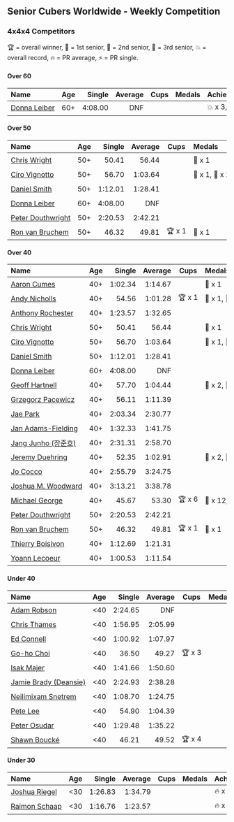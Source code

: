## Senior Cubers Worldwide - Weekly Competition
### 4x4x4 Competitors

🏆 = overall winner, 🥇 = 1st senior, 🥈 = 2nd senior, 🥉 = 3rd senior, 💥 = overall record, 🔥 = PR average, ⚡ = PR single.

#### Over 60

| Name | Age | Single | Average | Cups | Medals | Achievements |
| :-- | :--: | --: | --: | :--: | :-- | :-- |
| [<span style="white-space: nowrap">Donna Leiber</span>](../../persons/donna_leiber/444.md) | 60+ | 4:08.00 | DNF |  |  | <span style="white-space: nowrap">💥 x 3, ⚡ x 3</span> |

#### Over 50

| Name | Age | Single | Average | Cups | Medals | Achievements |
| :-- | :--: | --: | --: | :--: | :-- | :-- |
| [<span style="white-space: nowrap">Chris Wright</span>](../../persons/chris_wright/444.md) | 50+ | 50.41 | 56.44 |  | <span style="white-space: nowrap">🥈 x 1</span> | <span style="white-space: nowrap">💥 x 1, 🔥 x 1, ⚡ x 1</span> |
| [<span style="white-space: nowrap">Ciro Vignotto</span>](../../persons/ciro_vignotto/444.md) | 50+ | 56.70 | 1:03.64 |  | <span style="white-space: nowrap">🥇 x 1, 🥈 x 2, 🥉 x 1</span> | <span style="white-space: nowrap">🔥 x 4, ⚡ x 1</span> |
| [<span style="white-space: nowrap">Daniel Smith</span>](../../persons/daniel_smith/444.md) | 50+ | 1:12.01 | 1:28.41 |  |  | <span style="white-space: nowrap">💥 x 1, 🔥 x 4, ⚡ x 5</span> |
| [<span style="white-space: nowrap">Donna Leiber</span>](../../persons/donna_leiber/444.md) | 60+ | 4:08.00 | DNF |  |  | <span style="white-space: nowrap">💥 x 3, ⚡ x 3</span> |
| [<span style="white-space: nowrap">Peter Douthwright</span>](../../persons/peter_douthwright/444.md) | 50+ | 2:20.53 | 2:42.21 |  |  | <span style="white-space: nowrap">🔥 x 2, ⚡ x 3</span> |
| [<span style="white-space: nowrap">Ron van Bruchem</span>](../../persons/ron_van_bruchem/444.md) | 50+ | 46.32 | 49.81 | <span style="white-space: nowrap">🏆 x 1</span> | <span style="white-space: nowrap">🥇 x 1</span> | <span style="white-space: nowrap">💥 x 1, 🔥 x 1, ⚡ x 1</span> |

#### Over 40

| Name | Age | Single | Average | Cups | Medals | Achievements |
| :-- | :--: | --: | --: | :--: | :-- | :-- |
| [<span style="white-space: nowrap">Aaron Cumes</span>](../../persons/aaron_cumes/444.md) | 40+ | 1:02.34 | 1:14.67 |  | <span style="white-space: nowrap">🥉 x 1</span> | <span style="white-space: nowrap">🔥 x 7, ⚡ x 6</span> |
| [<span style="white-space: nowrap">Andy Nicholls</span>](../../persons/andy_nicholls/444.md) | 40+ | 54.56 | 1:01.28 | <span style="white-space: nowrap">🏆 x 1</span> | <span style="white-space: nowrap">🥇 x 1, 🥈 x 6, 🥉 x 1</span> | <span style="white-space: nowrap">🔥 x 4, ⚡ x 4</span> |
| [<span style="white-space: nowrap">Anthony Rochester</span>](../../persons/anthony_rochester/444.md) | 40+ | 1:23.57 | 1:32.65 |  |  | <span style="white-space: nowrap">🔥 x 1, ⚡ x 1</span> |
| [<span style="white-space: nowrap">Chris Wright</span>](../../persons/chris_wright/444.md) | 50+ | 50.41 | 56.44 |  | <span style="white-space: nowrap">🥈 x 1</span> | <span style="white-space: nowrap">💥 x 1, 🔥 x 1, ⚡ x 1</span> |
| [<span style="white-space: nowrap">Ciro Vignotto</span>](../../persons/ciro_vignotto/444.md) | 50+ | 56.70 | 1:03.64 |  | <span style="white-space: nowrap">🥇 x 1, 🥈 x 2, 🥉 x 1</span> | <span style="white-space: nowrap">🔥 x 4, ⚡ x 1</span> |
| [<span style="white-space: nowrap">Daniel Smith</span>](../../persons/daniel_smith/444.md) | 50+ | 1:12.01 | 1:28.41 |  |  | <span style="white-space: nowrap">💥 x 1, 🔥 x 4, ⚡ x 5</span> |
| [<span style="white-space: nowrap">Donna Leiber</span>](../../persons/donna_leiber/444.md) | 60+ | 4:08.00 | DNF |  |  | <span style="white-space: nowrap">💥 x 3, ⚡ x 3</span> |
| [<span style="white-space: nowrap">Geoff Hartnell</span>](../../persons/geoff_hartnell/444.md) | 40+ | 57.70 | 1:04.44 |  | <span style="white-space: nowrap">🥈 x 2, 🥉 x 5</span> | <span style="white-space: nowrap">🔥 x 4, ⚡ x 5</span> |
| [<span style="white-space: nowrap">Grzegorz Pacewicz</span>](../../persons/grzegorz_pacewicz/444.md) | 40+ | 56.11 | 1:11.39 |  |  | <span style="white-space: nowrap">🔥 x 1, ⚡ x 1</span> |
| [<span style="white-space: nowrap">Jae Park</span>](../../persons/jae_park/444.md) | 40+ | 2:03.34 | 2:30.77 |  |  | <span style="white-space: nowrap">🔥 x 1, ⚡ x 2</span> |
| [<span style="white-space: nowrap">Jan Adams-Fielding</span>](../../persons/jan_adams_fielding/444.md) | 40+ | 1:32.33 | 1:41.75 |  |  | <span style="white-space: nowrap">🔥 x 5, ⚡ x 4</span> |
| [<span style="white-space: nowrap">Jang Junho (장준호)</span>](../../persons/jang_junho/444.md) | 40+ | 2:31.31 | 2:58.70 |  |  | <span style="white-space: nowrap">🔥 x 1, ⚡ x 1</span> |
| [<span style="white-space: nowrap">Jeremy Duehring</span>](../../persons/jeremy_duehring/444.md) | 40+ | 52.35 | 1:02.91 |  | <span style="white-space: nowrap">🥈 x 2, 🥉 x 7</span> | <span style="white-space: nowrap">🔥 x 2, ⚡ x 2</span> |
| [<span style="white-space: nowrap">Jo Cocco</span>](../../persons/jo_cocco/444.md) | 40+ | 2:55.79 | 3:24.75 |  |  | <span style="white-space: nowrap">🔥 x 2, ⚡ x 3</span> |
| [<span style="white-space: nowrap">Joshua M. Woodward</span>](../../persons/joshua_m_woodward/444.md) | 40+ | 3:13.21 | 3:38.78 |  |  | <span style="white-space: nowrap">🔥 x 1, ⚡ x 1</span> |
| [<span style="white-space: nowrap">Michael George</span>](../../persons/michael_george/444.md) | 40+ | 45.67 | 53.30 | <span style="white-space: nowrap">🏆 x 6</span> | <span style="white-space: nowrap">🥇 x 12, 🥈 x 2</span> | <span style="white-space: nowrap">💥 x 3, 🔥 x 2, ⚡ x 2</span> |
| [<span style="white-space: nowrap">Peter Douthwright</span>](../../persons/peter_douthwright/444.md) | 50+ | 2:20.53 | 2:42.21 |  |  | <span style="white-space: nowrap">🔥 x 2, ⚡ x 3</span> |
| [<span style="white-space: nowrap">Ron van Bruchem</span>](../../persons/ron_van_bruchem/444.md) | 50+ | 46.32 | 49.81 | <span style="white-space: nowrap">🏆 x 1</span> | <span style="white-space: nowrap">🥇 x 1</span> | <span style="white-space: nowrap">💥 x 1, 🔥 x 1, ⚡ x 1</span> |
| [<span style="white-space: nowrap">Thierry Boisivon</span>](../../persons/thierry_boisivon/444.md) | 40+ | 1:12.69 | 1:21.31 |  |  | <span style="white-space: nowrap">🔥 x 2, ⚡ x 3</span> |
| [<span style="white-space: nowrap">Yoann Lecoeur</span>](../../persons/yoann_lecoeur/444.md) | 40+ | 1:00.53 | 1:11.54 |  |  | <span style="white-space: nowrap">🔥 x 2, ⚡ x 1</span> |

#### Under 40

| Name | Age | Single | Average | Cups | Medals | Achievements |
| :-- | :--: | --: | --: | :--: | :-- | :-- |
| [<span style="white-space: nowrap">Adam Robson</span>](../../persons/adam_robson/444.md) | <40 | 2:24.65 | DNF |  |  | <span style="white-space: nowrap">⚡ x 1</span> |
| [<span style="white-space: nowrap">Chris Thames</span>](../../persons/chris_thames/444.md) | <40 | 1:56.95 | 2:05.99 |  |  | <span style="white-space: nowrap">🔥 x 3, ⚡ x 3</span> |
| [<span style="white-space: nowrap">Ed Connell</span>](../../persons/ed_connell/444.md) | <40 | 1:00.92 | 1:07.97 |  |  | <span style="white-space: nowrap">🔥 x 2, ⚡ x 2</span> |
| [<span style="white-space: nowrap">Go-ho Choi</span>](../../persons/go_ho_choi/444.md) | <40 | 36.50 | 49.27 | <span style="white-space: nowrap">🏆 x 3</span> |  | <span style="white-space: nowrap">💥 x 4, 🔥 x 3, ⚡ x 5</span> |
| [<span style="white-space: nowrap">Isak Majer</span>](../../persons/isak_majer/444.md) | <40 | 1:41.66 | 1:50.60 |  |  | <span style="white-space: nowrap">🔥 x 1, ⚡ x 1</span> |
| [<span style="white-space: nowrap">Jamie Brady (Deansie)</span>](../../persons/jamie_brady/444.md) | <40 | 2:24.93 | 2:38.28 |  |  | <span style="white-space: nowrap">🔥 x 1, ⚡ x 1</span> |
| [<span style="white-space: nowrap">Neilimixam Snetrem</span>](../../persons/neilimixam_snetrem/444.md) | <40 | 1:08.70 | 1:24.75 |  |  | <span style="white-space: nowrap">🔥 x 1, ⚡ x 1</span> |
| [<span style="white-space: nowrap">Pete Lee</span>](../../persons/pete_lee/444.md) | <40 | 54.90 | 1:04.39 |  |  | <span style="white-space: nowrap">🔥 x 7, ⚡ x 8</span> |
| [<span style="white-space: nowrap">Peter Osudar</span>](../../persons/peter_osudar/444.md) | <40 | 1:29.48 | 1:35.22 |  |  | <span style="white-space: nowrap">🔥 x 1, ⚡ x 1</span> |
| [<span style="white-space: nowrap">Shawn Boucké</span>](../../persons/shawn_boucke/444.md) | <40 | 46.21 | 49.52 | <span style="white-space: nowrap">🏆 x 4</span> |  | <span style="white-space: nowrap">💥 x 1, 🔥 x 1, ⚡ x 3</span> |

#### Under 30

| Name | Age | Single | Average | Cups | Medals | Achievements |
| :-- | :--: | --: | --: | :--: | :-- | :-- |
| [<span style="white-space: nowrap">Joshua Riegel</span>](../../persons/joshua_riegel/444.md) | <30 | 1:26.83 | 1:34.79 |  |  | <span style="white-space: nowrap">🔥 x 2, ⚡ x 2</span> |
| [<span style="white-space: nowrap">Raimon Schaap</span>](../../persons/raimon_schaap/444.md) | <30 | 1:16.76 | 1:23.57 |  |  | <span style="white-space: nowrap">🔥 x 3, ⚡ x 2</span> |


<!-- Global site tag (gtag.js) - Google Analytics -->
<script async src="https://www.googletagmanager.com/gtag/js?id=UA-86348435-3"></script>
<script>window.dataLayer = window.dataLayer || []; function gtag() {dataLayer.push(arguments);} gtag('js', new Date()); gtag('config', 'UA-86348435-3');</script>
